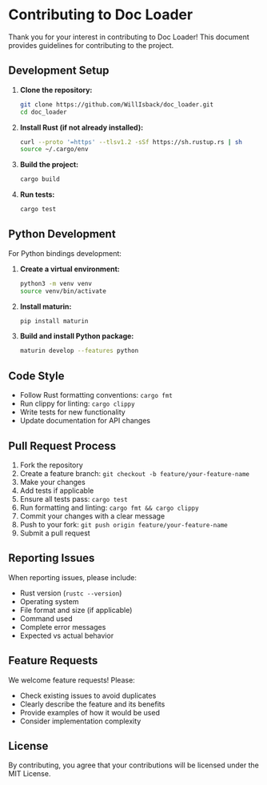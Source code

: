# Contributing to Doc Loader

Thank you for your interest in contributing to Doc Loader! This document provides guidelines for contributing to the project.

## Development Setup

1. **Clone the repository:**
   ```bash
   git clone https://github.com/WillIsback/doc_loader.git
   cd doc_loader
   ```

2. **Install Rust (if not already installed):**
   ```bash
   curl --proto '=https' --tlsv1.2 -sSf https://sh.rustup.rs | sh
   source ~/.cargo/env
   ```

3. **Build the project:**
   ```bash
   cargo build
   ```

4. **Run tests:**
   ```bash
   cargo test
   ```

## Python Development

For Python bindings development:

1. **Create a virtual environment:**
   ```bash
   python3 -m venv venv
   source venv/bin/activate
   ```

2. **Install maturin:**
   ```bash
   pip install maturin
   ```

3. **Build and install Python package:**
   ```bash
   maturin develop --features python
   ```

## Code Style

- Follow Rust formatting conventions: `cargo fmt`
- Run clippy for linting: `cargo clippy`
- Write tests for new functionality
- Update documentation for API changes

## Pull Request Process

1. Fork the repository
2. Create a feature branch: `git checkout -b feature/your-feature-name`
3. Make your changes
4. Add tests if applicable
5. Ensure all tests pass: `cargo test`
6. Run formatting and linting: `cargo fmt && cargo clippy`
7. Commit your changes with a clear message
8. Push to your fork: `git push origin feature/your-feature-name`
9. Submit a pull request

## Reporting Issues

When reporting issues, please include:

- Rust version (`rustc --version`)
- Operating system
- File format and size (if applicable)
- Command used
- Complete error messages
- Expected vs actual behavior

## Feature Requests

We welcome feature requests! Please:

- Check existing issues to avoid duplicates
- Clearly describe the feature and its benefits
- Provide examples of how it would be used
- Consider implementation complexity

## License

By contributing, you agree that your contributions will be licensed under the MIT License.
